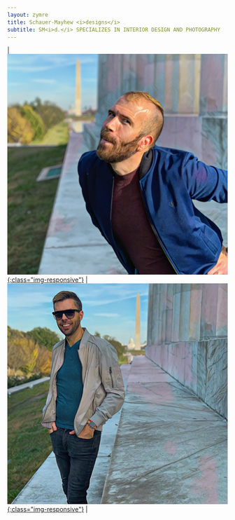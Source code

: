 ```yaml
---
layout: zymre
title: Schauer-Mayhew <i>designs</i>
subtitle: SM<i>d.</i> SPECIALIZES IN INTERIOR DESIGN AND PHOTOGRAPHY
---
```


| [<img src="/media/smd_addam.jpg" onmouseover="this.src='/media/smd_addam_hover.jpg'" onmouseout="this.src='/media/smd_addam.jpg'" />{:class="img-responsive"}](interior) | [<img src="/media/smd_bry.jpg" onmouseover="this.src='/media/smd_bry_hover.jpg'" onmouseout="this.src='/media/smd_bry.jpg'" />{:class="img-responsive"}](photo) |
